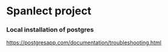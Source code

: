 # Spanlect project

### Local installation of postgres
https://postgresapp.com/documentation/troubleshooting.html
